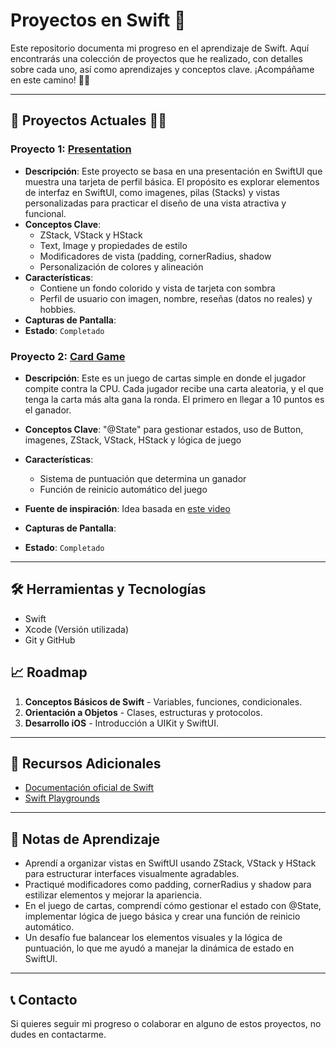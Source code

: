 # Proyectos en Swift 🚀

Este repositorio documenta mi progreso en el aprendizaje de Swift. Aquí encontrarás una colección de proyectos que he realizado, con detalles sobre cada uno, así como aprendizajes y conceptos clave. ¡Acompáñame en este camino! 🙋‍♂️

---

## 📂 Proyectos Actuales 👨‍💻

### Proyecto 1: [Presentation](https://github.com/Santi1503/Swift-projects/tree/main/Presentation)
- **Descripción**: Este proyecto se basa en una presentación en SwiftUI que muestra una tarjeta de perfil básica. El propósito es explorar elementos de interfaz en SwiftUI, como imagenes, pilas (Stacks) y vistas personalizadas para practicar el diseño de una vista atractiva y funcional.
- **Conceptos Clave**:
    * ZStack, VStack y HStack
    * Text, Image y propiedades de estilo
    * Modificadores de vista (padding, cornerRadius, shadow
    * Personalización de colores y alineación
- **Características**:
  - Contiene un fondo colorido y vista de tarjeta con sombra
  - Perfil de usuario con imagen, nombre, reseñas (datos no reales) y hobbies.
- **Capturas de Pantalla**: 
- **Estado**: `Completado`

### Proyecto 2: [Card Game](https://github.com/Santi1503/Swift-projects/tree/main/Card%20Game)
- **Descripción**: Este es un juego de cartas simple en donde el jugador compite contra la CPU. Cada jugador recibe una carta aleatoria, y el que tenga la carta más alta gana la ronda. El primero en llegar a 10 puntos es el ganador.
- **Conceptos Clave**: "@State" para gestionar estados, uso de Button, imagenes, ZStack, VStack, HStack y lógica de juego
- **Características**:
  - Sistema de puntuación que determina un ganador
  - Función de reinicio automático del juego

- **Fuente de inspiración**: Idea basada en [este video](https://www.youtube.com/watch?v=K0t-RCSlasE&t=9718s)
- **Capturas de Pantalla**: 
- **Estado**: `Completado`

---

## 🛠️ Herramientas y Tecnologías
- Swift
- Xcode (Versión utilizada)
- Git y GitHub

## 📈 Roadmap
1. **Conceptos Básicos de Swift** - Variables, funciones, condicionales.
2. **Orientación a Objetos** - Clases, estructuras y protocolos.
3. **Desarrollo iOS** - Introducción a UIKit y SwiftUI.

---

## 🔗 Recursos Adicionales
- [Documentación oficial de Swift](https://developer.apple.com/swift/)
- [Swift Playgrounds](https://developer.apple.com/swift-playgrounds/)

---

## 📝 Notas de Aprendizaje
- Aprendí a organizar vistas en SwiftUI usando ZStack, VStack y HStack para estructurar interfaces visualmente agradables.
- Practiqué modificadores como padding, cornerRadius y shadow para estilizar elementos y mejorar la apariencia.
- En el juego de cartas, comprendí cómo gestionar el estado con @State, implementar lógica de juego básica y crear una función de reinicio automático.
- Un desafío fue balancear los elementos visuales y la lógica de puntuación, lo que me ayudó a manejar la dinámica de estado en SwiftUI.

--- 

## 📞 Contacto 
Si quieres seguir mi progreso o colaborar en alguno de estos proyectos, no dudes en contactarme.
